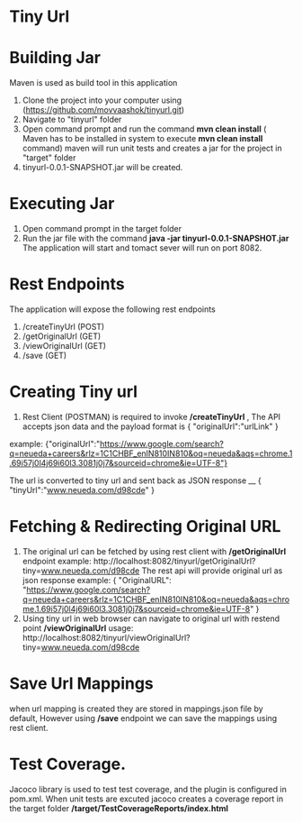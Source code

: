 # Tiny Url
# Building Jar
Maven is used as build tool in this application
1) Clone the project into your computer using (https://github.com/movvaashok/tinyurl.git)
2) Navigate to "tinyurl" folder
3) Open command prompt and run the command **mvn clean install** ( Maven has to be installed in system to execute **mvn clean install** command)
   maven will run unit tests and creates a jar for the project in "target" folder
4) tinyurl-0.0.1-SNAPSHOT.jar will be created.
# Executing Jar
1) Open command prompt in the target folder
2) Run the jar file with the command **java -jar tinyurl-0.0.1-SNAPSHOT.jar**
   The application will start and tomact sever will run on port 8082.
# Rest Endpoints
The application will expose the following rest endpoints
1) /createTinyUrl (POST)
2) /getOriginalUrl (GET)
3) /viewOriginalUrl (GET)
4) /save (GET)

# Creating Tiny url
1) Rest Client (POSTMAN) is required to invoke **/createTinyUrl** ,
The API accepts json data and the payload format is { "originalUrl":"urlLink" }
 
 example:  {"originalUrl":"https://www.google.com/search?q=neueda+careers&rlz=1C1CHBF_enIN810IN810&oq=neueda&aqs=chrome.1.69i57j0l4j69i60l3.3081j0j7&sourceid=chrome&ie=UTF-8"}

The url is converted to tiny url and sent back as JSON response __ 
{ "tinyUrl":"www.neueda.com/d98cde" }

# Fetching & Redirecting Original URL
1) The original url can be fetched by using rest client with **/getOriginalUrl** endpoint
example: http://localhost:8082/tinyurl/getOriginalUrl?tiny=www.neueda.com/d98cde
The rest api will provide original url as json response
example: { "OriginalURL": "https://www.google.com/search?q=neueda+careers&rlz=1C1CHBF_enIN810IN810&oq=neueda&aqs=chrome.1.69i57j0l4j69i60l3.3081j0j7&sourceid=chrome&ie=UTF-8" }
2) Using tiny url in web browser can navigate to original url with restend point **/viewOriginalUrl**
usage: http://localhost:8082/tinyurl/viewOriginalUrl?tiny=www.neueda.com/d98cde

# Save Url Mappings
when url mapping is created they are stored in mappings.json file by default, 
However using **/save** endpoint we can save the mappings using rest client.

# Test Coverage.
Jacoco library is used to test test coverage, and the plugin is configured in pom.xml. When unit tests are excuted jacoco creates a coverage report in the target folder 
**/target/TestCoverageReports/index.html**
